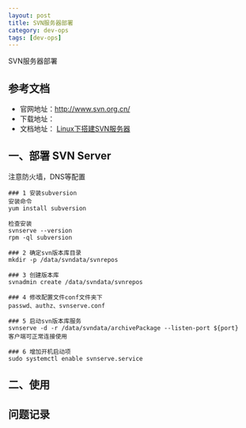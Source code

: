 ```yaml
---
layout: post
title: SVN服务器部署
category: dev-ops
tags: [dev-ops]
---
```


SVN服务器部署

## 参考文档
- 官网地址：http://www.svn.org.cn/
- 下载地址：
- 文档地址：
[Linux下搭建SVN服务器](https://blog.csdn.net/sunnyqkl/article/details/90714763)

## 一、部署 SVN Server
注意防火墙，DNS等配置

``` 
### 1 安装subversion
安装命令  
yum install subversion  

检查安装
svnserve --version  
rpm -ql subversion   

### 2 确定svn版本库目录
mkdir -p /data/svndata/svnrepos

### 3 创建版本库
svnadmin create /data/svndata/svnrepos

### 4 修改配置文件conf文件夹下
passwd、authz、svnserve.conf 

### 5 启动svn版本库服务
svnserve -d -r /data/svndata/archivePackage --listen-port ${port}  
客户端可正常连接使用  

### 6 增加开机启动项
sudo systemctl enable svnserve.service
```

## 二、使用 

## 问题记录